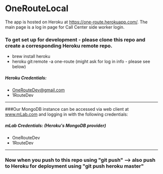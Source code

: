 # OneRouteLocal
The app is hosted on Heroku at https://one-route.herokuapp.com/. The main page is a log in page for Call Center side worker login. 


### To get set up for development - please clone this repo and create a corresponding Heroku remote repo.
- brew install heroku
- heroku git:remote -a one-route (might ask for log in info - please see below)

##### Heroku Credentials:
- OneRouteDev@gmail.com
- 1RouteDev
---

###Our MongoDB instance can be accessed via web client at www.mLab.com and logging in with the following credentials:
##### mLab Credentials: (Heroku's MongoDB provider)
- OneRouteDev
- 1RouteDev
---

### Now when you push to this repo using "git push" --> also push to Heroku for deployment using "git push heroku master"
